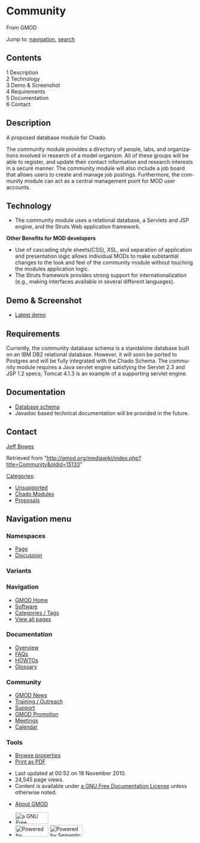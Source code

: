 <div id="mw-page-base" class="noprint">

</div>

<div id="mw-head-base" class="noprint">

</div>

<div id="content" class="mw-body" role="main">

<span id="top"></span>

<div id="mw-js-message" style="display:none;">

</div>



# <span dir="auto">Community</span>

<div id="bodyContent">

<div id="siteSub">

From GMOD

</div>

<div id="contentSub">

</div>

<div id="jump-to-nav" class="mw-jump">

Jump to: [navigation](#mw-navigation), [search](#p-search)

</div>

<div id="mw-content-text" class="mw-content-ltr" lang="en" dir="ltr">

<div id="toc" class="toc">

<div id="toctitle">

## Contents

</div>

- [<span class="tocnumber">1</span>
  <span class="toctext">Description</span>](#Description)
- [<span class="tocnumber">2</span>
  <span class="toctext">Technology</span>](#Technology)
- [<span class="tocnumber">3</span> <span class="toctext">Demo &
  Screenshot</span>](#Demo_.26_Screenshot)
- [<span class="tocnumber">4</span>
  <span class="toctext">Requirements</span>](#Requirements)
- [<span class="tocnumber">5</span>
  <span class="toctext">Documentation</span>](#Documentation)
- [<span class="tocnumber">6</span>
  <span class="toctext">Contact</span>](#Contact)

</div>

## <span id="Description" class="mw-headline">Description</span>

A proposed database module for Chado.

The community module provides a directory of people, labs, and
organizations involved in research of a model organism. All of these
groups will be able to register, and update their contact information
and research interests in a secure manner. The community module will
also include a job board that allows users to create and manage job
postings. Furthermore, the community module can act as a central
management point for MOD user accounts.

  

## <span id="Technology" class="mw-headline">Technology</span>

- The community module uses a relational database, a Servlets and JSP
  engine, and the Struts Web application framework.

**Other Benefits for MOD developers**

- Use of cascading style sheets(CSS), XSL, and separation of application
  and presentation logic allows individual MODs to make substantial
  changes to the look and feel of the community module without touching
  the modules application logic.
- The Struts framework provides strong support for internationalization
  (e.g., making interfaces available in several different languages).

  

## <span id="Demo_.26_Screenshot" class="mw-headline">Demo & Screenshot</span>

- <a href="http://www.xenbase.org/communitydemo/demo.html"
  class="external text" rel="nofollow">Latest demo</a>

  

## <span id="Requirements" class="mw-headline">Requirements</span>

Currently, the community database schema is a standalone database built
on an IBM DB2 relational database. However, it will soon be ported to
Postgres and will be fully integrated with the Chado Schema. The
community module requires a Java servlet engine satisfying the Servlet
2.3 and JSP 1.2 specs; Tomcat 4.1.3 is an example of a supporting
servlet engine.

  

## <span id="Documentation" class="mw-headline">Documentation</span>

- <a href="http://www.xenbase.org/communitydemo/communitymodel.pdf"
  class="external text" rel="nofollow">Database schema</a>
- Javadoc based technical documentation will be provided in the future.

  

## <span id="Contact" class="mw-headline">Contact</span>

<a
href="http://gmod.org/mediawiki/index.php?title=Jeff_Bowes&amp;action=edit&amp;redlink=1"
class="new" title="Jeff Bowes (page does not exist)">Jeff Bowes</a>

</div>

<div class="printfooter">

Retrieved from
"<http://gmod.org/mediawiki/index.php?title=Community&oldid=15133>"

</div>

<div id="catlinks" class="catlinks">

<div id="mw-normal-catlinks" class="mw-normal-catlinks">

[Categories](Special:Categories "Special:Categories"):

- [Unsupported](Category:Unsupported "Category:Unsupported")
- [Chado Modules](Category:Chado_Modules "Category:Chado Modules")
- [Proposals](Category:Proposals "Category:Proposals")

</div>

</div>

<div class="visualClear">

</div>

</div>

</div>

<div id="mw-navigation">

## Navigation menu

<div id="mw-head">



<div id="left-navigation">

<div id="p-namespaces" class="vectorTabs" role="navigation"
aria-labelledby="p-namespaces-label">

### Namespaces

- <span id="ca-nstab-main"><a href="Community" accesskey="c"
  title="View the content page [c]">Page</a></span>
- <span id="ca-talk"><a href="Talk:Community" accesskey="t"
  title="Discussion about the content page [t]">Discussion</a></span>

</div>

<div id="p-variants" class="vectorMenu emptyPortlet" role="navigation"
aria-labelledby="p-variants-label">

### 

### Variants[](#)

<div class="menu">

</div>

</div>

</div>

<div id="right-navigation">





</div>



</div>

</div>

</div>

<div id="mw-panel">

<div id="p-logo" role="banner">

<a href="Main_Page"
style="background-image: url(../images/GMOD-cogs.png);"
title="Visit the main page"></a>

</div>

<div id="p-Navigation" class="portal" role="navigation"
aria-labelledby="p-Navigation-label">

### Navigation

<div class="body">

- <span id="n-GMOD-Home">[GMOD Home](Main_Page)</span>
- <span id="n-Software">[Software](GMOD_Components)</span>
- <span id="n-Categories-.2F-Tags">[Categories /
  Tags](Categories)</span>
- <span id="n-View-all-pages">[View all pages](Special:AllPages)</span>

</div>

</div>

<div id="p-Documentation" class="portal" role="navigation"
aria-labelledby="p-Documentation-label">

### Documentation

<div class="body">

- <span id="n-Overview">[Overview](Overview)</span>
- <span id="n-FAQs">[FAQs](Category:FAQ)</span>
- <span id="n-HOWTOs">[HOWTOs](Category:HOWTO)</span>
- <span id="n-Glossary">[Glossary](Glossary)</span>

</div>

</div>

<div id="p-Community" class="portal" role="navigation"
aria-labelledby="p-Community-label">

### Community

<div class="body">

- <span id="n-GMOD-News">[GMOD News](GMOD_News)</span>
- <span id="n-Training-.2F-Outreach">[Training /
  Outreach](Training_and_Outreach)</span>
- <span id="n-Support">[Support](Support)</span>
- <span id="n-GMOD-Promotion">[GMOD Promotion](GMOD_Promotion)</span>
- <span id="n-Meetings">[Meetings](Meetings)</span>
- <span id="n-Calendar">[Calendar](Calendar)</span>

</div>

</div>

<div id="p-tb" class="portal" role="navigation"
aria-labelledby="p-tb-label">

### Tools

<div class="body">


- <span id="t-smwbrowselink"><a href="Special:Browse/Community" rel="smw-browse">Browse
  properties</a></span>
- <span id="t-pdf">[Print as
  PDF](http://gmod.org/mediawiki/index.php?title=Special:PdfPrint&page=Community)</span>

</div>

</div>

</div>

</div>

<div id="footer" role="contentinfo">

- <span id="footer-info-lastmod">Last updated at 00:52 on 18 November
  2010.</span>
- <span id="footer-info-viewcount">24,545 page views.</span>
- <span id="footer-info-copyright">Content is available under
  <a href="http://www.gnu.org/licenses/fdl-1.3.html" class="external"
  rel="nofollow">a GNU Free Documentation License</a> unless otherwise
  noted.</span>

<!-- -->

- <span id="footer-places-about">[About
  GMOD](GMOD:About "GMOD:About")</span>

<!-- -->

- <span id="footer-copyrightico">[<img src="http://www.gnu.org/graphics/gfdl-logo-small.png" width="88"
  height="31" alt="a GNU Free Documentation License" />](http://www.gnu.org/licenses/fdl-1.3.html)</span>
- <span id="footer-poweredbyico">[<img
  src="../mediawiki/skins/common/images/poweredby_mediawiki_88x31.png"
  width="88" height="31" alt="Powered by MediaWiki" />](http://www.mediawiki.org/)
  [<img
  src="../mediawiki/extensions/SemanticMediaWiki/resources/images/smw_button.png"
  width="88" height="31" alt="Powered by Semantic MediaWiki" />](https://www.semantic-mediawiki.org/wiki/Semantic_MediaWiki)</span>

<div style="clear:both">

</div>

</div>
